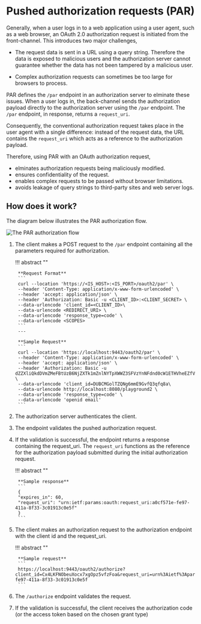 # Pushed authorization requests (PAR)

Generally, when a user logs in to a web application using a user agent, such as a web browser, an OAuth 2.0 authorization request is initiated from the front-channel. This introduces two major challenges,

- The request data is sent in a URL using a query string. Therefore the data is exposed to malicious users and the authorization server cannot guarantee whether the data has not been tampered by a malicious user.

- Complex authorization requests can sometimes be too large for browsers to process.

PAR defines the `/par` endpoint in an authorization server to elminate these issues. When a user logs in, the back-channel sends the authorization payload directly to the authorization server using the `/par` endpoint.  The `/par` endpoint, in response, returns a `request_uri`.

Consequently, the conventional authorization request takes place in the user agent with a single difference: instead of the request data, the URL contains the `request_uri` which acts as a reference to the authorization payload.

Therefore, using PAR with an OAuth authorization request,

- elminates authorization requests being maliciously modified.
- ensures confidentiality of the request.
- enables complex requests to be passed without browser limitations.
- avoids leakage of query strings to third-party sites and web server logs.

## How does it work?

The diagram below illustrates the PAR authorization flow.

![The PAR authorization flow]({{base_path}}/assets/img/concepts/oauth2-par.png)

1. The client makes a POST request to the `/par` endpoint containing all the parameters required for authorization.

    !!! abstract ""

        **Request Format**
        ```
        curl --location 'https://<IS_HOST>:<IS_PORT>/oauth2/par' \
        --header 'Content-Type: application/x-www-form-urlencoded' \
        --header 'accept: application/json' \
        --header 'Authorization: Basic -u <CLIENT_ID>:<CLIENT_SECRET> \
        --data-urlencode 'client_id=<CLIENT_ID>\
        --data-urlencode <REDIRECT_URI> \
        --data-urlencode 'response_type=code' \
        --data-urlencode <SCOPES>
        ```
        ---

        **Sample Request**
        ```
        curl --location 'https://localhost:9443/oauth2/par' \
        --header 'Content-Type: application/x-www-form-urlencoded' \
        --header 'accept: application/json' \
        --header 'Authorization: Basic -u   dZZXliQkdDVmZMeFBtUzB6NjZXTk1mZnlNYTpXWWZ3SFVzYnNFdnd0cW1ETHVheEZfVkNRSndh' \
        --data-urlencode 'client_id=DUBCMGolTZQNg6mmE9GvfQ3qfq8a\
        --data-urlencode http://localhost:8080/playground2 \
        --data-urlencode 'response_type=code' \
        --data-urlencode 'openid email'
        ```

2. The authorization server authenticates the client.
3. The endpoint validates the pushed authorization request.
4. If the validation is successful, the endpoint returns a response containing the request_uri. The `request_uri` functions as the reference for the authorization payload submitted during the initial authorization request.

    !!! abstract ""

        **Sample response**
        ```
        {
        "expires_in": 60,
        "request_uri": "urn:ietf:params:oauth:request_uri:a0cf571e-fe97-411a-8f33-3c01913c0e5f"
        }
        ```
5. The client makes an authorization request to the authorization endpoint with the client id and the request_uri.

    !!! abstract ""

        **Sample request**
        ```
        https://localhost:9443/oauth2/authorize?client_id=Cx4LKFNObeuXocx7xgOpz5vfzFoa&request_uri=urn%3Aietf%3Aparams%3Aoauth%3Arequest_uri%3Aa0cf571e-fe97-411a-8f33-3c01913c0e5f
        ```

6. The `/authorize` endpoint validates the request.
7. If the validation is successful, the client receives the authorization code (or the access token based on the chosen grant type)